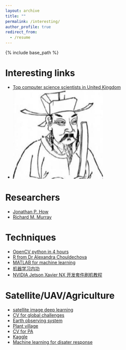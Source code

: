 ```yaml
---
layout: archive
title: ""
permalink: /interesting/
author_profile: true
redirect_from:
  - /resume
---
```


{% include base_path %}

Interesting links
======
* [Top computer science scientists in United Kingdom](https://research.com/scientists-rankings/computer-science/gb)
* ![My helpful screenshot](/images/yaofupo.JPG)

Researchers
======
* [Jonathan P. How](http://www.mit.edu/~jhow/)
* [Richard M. Murray](https://murray.cds.caltech.edu/Main_Page?title=Main_Page)


Techniques
======
* [OpenCV python in 4 hours](https://www.youtube.com/watch?v=oXlwWbU8l2o)
* [R from Dr Alexandra Chouldechova](https://www.andrew.cmu.edu/user/achoulde/)
* [MATLAB for machine learning](https://uk.mathworks.com/solutions/machine-learning.html)
* [机器学习内功](http://www.wdong.org/ji-qi-xue-xi-nei-gong-zong-gang.html)
* [NVIDIA Jetson Xavier NX 开发套件刷机教程](https://blog.csdn.net/zbb297918657/article/details/106390209)


Satellite/UAV/Agriculture
=====
* [satellite image deep learning](https://github.com/robmarkcole/satellite-image-deep-learning#datasets)
* [CV for global challenges](https://www.cv4gc.org/cv4a2020/)
* [Earth observing system](https://eos.com/blog/drones-in-agriculture-make-way-for-satellite-monitoring/)
* [Plant village](https://plantvillage.psu.edu/)
* [CV for PA](rsipvision.com/precise-agriculture/)
* [Kaggle](https://www.kaggle.com/datasets)
* [Machine learning for disater response](https://eng.ox.ac.uk/case-studies/a-machine-learning-revolution-in-disaster-response/)





<!---

Publications
======
  <ul>{% for post in site.publications %}
    {% include archive-single-cv.html %}
  {% endfor %}</ul>
  
-->  
